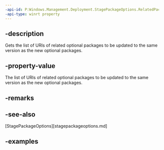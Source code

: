 ```yaml
---
-api-id: P:Windows.Management.Deployment.StagePackageOptions.RelatedPackageUris
-api-type: winrt property
---
```


## -description

Gets the list of URIs of related optional packages to be updated to the same version as the new optional packages.

## -property-value

The list of URIs of related optional packages to be updated to the same version as the new optional packages.

## -remarks

## -see-also

[StagePackageOptions][stagepackageoptions.md]

## -examples

